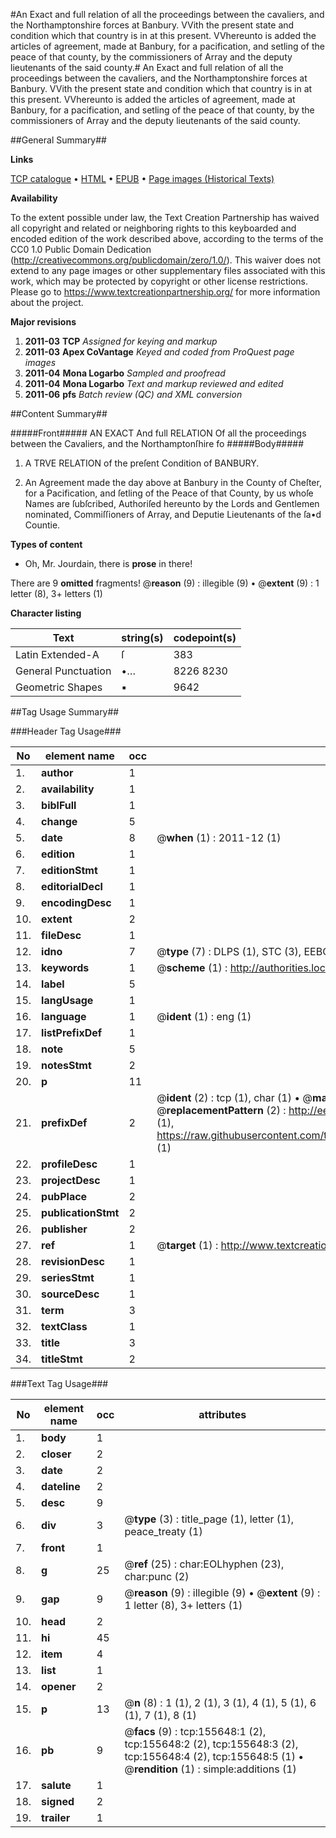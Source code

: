 #An Exact and full relation of all the proceedings between the cavaliers, and the Northamptonshire forces at Banbury. VVith the present state and condition which that country is in at this present. VVhereunto is added the articles of agreement, made at Banbury, for a pacification, and setling of the peace of that county, by the commissioners of Array and the deputy lieutenants of the said county.#
An Exact and full relation of all the proceedings between the cavaliers, and the Northamptonshire forces at Banbury. VVith the present state and condition which that country is in at this present. VVhereunto is added the articles of agreement, made at Banbury, for a pacification, and setling of the peace of that county, by the commissioners of Array and the deputy lieutenants of the said county.

##General Summary##

**Links**

[TCP catalogue](http://www.ota.ox.ac.uk/tcp/)  • 
[HTML](http://tei.it.ox.ac.uk/tcp/Texts-HTML/free/A92/A92325.html)  • 
[EPUB](http://tei.it.ox.ac.uk/tcp/Texts-EPUB/free/A92/A92325.epub) • 
[Page images (Historical Texts)](https://historicaltexts.jisc.ac.uk/eebo-99859275e)

**Availability**

To the extent possible under law, the Text Creation Partnership has waived all copyright and related or neighboring rights to this keyboarded and encoded edition of the work described above, according to the terms of the CC0 1.0 Public Domain Dedication (http://creativecommons.org/publicdomain/zero/1.0/). This waiver does not extend to any page images or other supplementary files associated with this work, which may be protected by copyright or other license restrictions. Please go to https://www.textcreationpartnership.org/ for more information about the project.

**Major revisions**

1. __2011-03__ __TCP__ *Assigned for keying and markup*
1. __2011-03__ __Apex CoVantage__ *Keyed and coded from ProQuest page images*
1. __2011-04__ __Mona Logarbo__ *Sampled and proofread*
1. __2011-04__ __Mona Logarbo__ *Text and markup reviewed and edited*
1. __2011-06__ __pfs__ *Batch review (QC) and XML conversion*

##Content Summary##

#####Front#####
AN EXACT And full RELATION Of all the proceedings between the Cavaliers, and the Northamptonſhire fo
#####Body#####

1. A TRVE RELATION of the preſent Condition of BANBURY.

1. An Agreement made the day above at Banbury in the County of Cheſter, for a Pacification, and ſetling of the Peace of that County, by us whoſe Names are ſubſcribed, Authoriſed hereunto by the Lords and Gentlemen nominated, Commiſſioners of Array, and Deputie Lieutenants of the ſa•d Countie.

**Types of content**

  * Oh, Mr. Jourdain, there is **prose** in there!

There are 9 **omitted** fragments! 
 @__reason__ (9) : illegible (9)  •  @__extent__ (9) : 1 letter (8), 3+ letters (1)

**Character listing**


|Text|string(s)|codepoint(s)|
|---|---|---|
|Latin Extended-A|ſ|383|
|General Punctuation|•…|8226 8230|
|Geometric Shapes|▪|9642|

##Tag Usage Summary##

###Header Tag Usage###

|No|element name|occ|attributes|
|---|---|---|---|
|1.|__author__|1||
|2.|__availability__|1||
|3.|__biblFull__|1||
|4.|__change__|5||
|5.|__date__|8| @__when__ (1) : 2011-12 (1)|
|6.|__edition__|1||
|7.|__editionStmt__|1||
|8.|__editorialDecl__|1||
|9.|__encodingDesc__|1||
|10.|__extent__|2||
|11.|__fileDesc__|1||
|12.|__idno__|7| @__type__ (7) : DLPS (1), STC (3), EEBO-CITATION (1), PROQUEST (1), VID (1)|
|13.|__keywords__|1| @__scheme__ (1) : http://authorities.loc.gov/ (1)|
|14.|__label__|5||
|15.|__langUsage__|1||
|16.|__language__|1| @__ident__ (1) : eng (1)|
|17.|__listPrefixDef__|1||
|18.|__note__|5||
|19.|__notesStmt__|2||
|20.|__p__|11||
|21.|__prefixDef__|2| @__ident__ (2) : tcp (1), char (1)  •  @__matchPattern__ (2) : ([0-9\-]+):([0-9IVX]+) (1), (.+) (1)  •  @__replacementPattern__ (2) : http://eebo.chadwyck.com/downloadtiff?vid=$1&page=$2 (1), https://raw.githubusercontent.com/textcreationpartnership/Texts/master/tcpchars.xml#$1 (1)|
|22.|__profileDesc__|1||
|23.|__projectDesc__|1||
|24.|__pubPlace__|2||
|25.|__publicationStmt__|2||
|26.|__publisher__|2||
|27.|__ref__|1| @__target__ (1) : http://www.textcreationpartnership.org/docs/. (1)|
|28.|__revisionDesc__|1||
|29.|__seriesStmt__|1||
|30.|__sourceDesc__|1||
|31.|__term__|3||
|32.|__textClass__|1||
|33.|__title__|3||
|34.|__titleStmt__|2||


###Text Tag Usage###

|No|element name|occ|attributes|
|---|---|---|---|
|1.|__body__|1||
|2.|__closer__|2||
|3.|__date__|2||
|4.|__dateline__|2||
|5.|__desc__|9||
|6.|__div__|3| @__type__ (3) : title_page (1), letter (1), peace_treaty (1)|
|7.|__front__|1||
|8.|__g__|25| @__ref__ (25) : char:EOLhyphen (23), char:punc (2)|
|9.|__gap__|9| @__reason__ (9) : illegible (9)  •  @__extent__ (9) : 1 letter (8), 3+ letters (1)|
|10.|__head__|2||
|11.|__hi__|45||
|12.|__item__|4||
|13.|__list__|1||
|14.|__opener__|2||
|15.|__p__|13| @__n__ (8) : 1 (1), 2 (1), 3 (1), 4 (1), 5 (1), 6 (1), 7 (1), 8 (1)|
|16.|__pb__|9| @__facs__ (9) : tcp:155648:1 (2), tcp:155648:2 (2), tcp:155648:3 (2), tcp:155648:4 (2), tcp:155648:5 (1)  •  @__rendition__ (1) : simple:additions (1)|
|17.|__salute__|1||
|18.|__signed__|2||
|19.|__trailer__|1||
